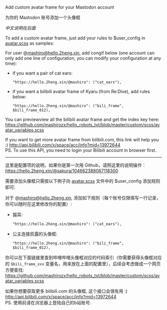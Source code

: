 Add custom avatar frame for your Mastodon account

为你的 Mastodon 账号添加一个头像框

*中文说明在后面*

To add a custom avatar frame, just add your rules to $user_config in [avatar.scss](https://github.com/mashirozx/hello_robots_txt/blob/master/custom/scss/avatar.scss) as samples:

For user @mashiro@hello.2heng.xin, add congif below (one account can only add one line of configuration, you can modify your configuration at any time):
  - if you want a pair of cat ears:

      `"https://hello.2heng.xin/@mashiro": ("cat_ears"),`

  - if you want a bilibili avatar frame of Kyaru (from Re:Dive), add rules below:

      `"https://hello.2heng.xin/@mashiro": ("bili_frame", $bili_frame_012),`

You can previewview all the bilibili avatar frame and get the index key here:
<https://github.com/mashirozx/hello_robots_txt/blob/master/custom/scss/avatar_variables.scss>

If you want to get more avatar frame from bilibili.com, this link will help you :)
<http://api.bilibili.com/x/space/acc/info?mid=13972644>  
PS. To use this API, you need to login your Bilibili account in browser first.

***

这里是配置项的说明，如果你是第一次用 Github，请照这里的说明操作：https://hello.2heng.xin/@sakura/104662388067118300

需要添加头像框只需按以下例子向 [avatar.scss](https://github.com/mashirozx/hello_robots_txt/blob/master/custom/scss/avatar.scss) 文件中的 $user_config 添加规则即可:

对于 @mashiro@hello.2heng.xin, 添加如下规则（每个账号仅限填写一行记录，你可以随时在这里修改你的配置）:
  - 猫耳:

      `"https://hello.2heng.xin/@mashiro": ("cat_ears"),`

  - 公主连接凯露的头像框:

      `"https://hello.2heng.xin/@mashiro": ("bili_frame", $bili_frame_012),`

你可以在下面链接里查到哔哩哔哩头像框对应的代码索引（你需要获得头像框对应的 `$bili_frame_xxx` 变量名，用来放在上面的配置里），后续会考虑做成一个网页方便查找:
<https://github.com/mashirozx/hello_robots_txt/blob/master/custom/scss/avatar_variables.scss>

如果你想要获取更多 bilibili.com 的头像框, 这个接口会很有用 :)
<http://api.bilibili.com/x/space/acc/info?mid=13972644>  
PS. 使用前请在浏览器上登陆自己的b站账号.
